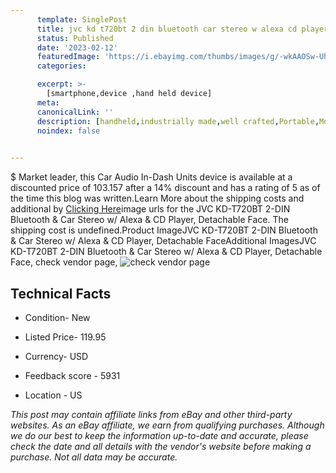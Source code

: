 ```yaml
---
      template: SinglePost
      title: jvc kd t720bt 2 din bluetooth car stereo w alexa cd player detachable face
      status: Published
      date: '2023-02-12'
      featuredImage: 'https://i.ebayimg.com/thumbs/images/g/-wkAAOSw-UhjIg1p/s-l225.jpg'
      categories: 

      excerpt: >-
        [smartphone,device ,hand held device]
      meta:
      canonicalLink: ''
      description: [handheld,industrially made,well crafted,Portable,Mobile,Compact,Convenient,Lightweight,Maneuverable,Man-portable,Miniature,Carriable,Hand-held,Light,Holdable,Transportable,Mobile device,Pocket-sized,On-the-go,Wireless,Cordless,Compact size,Convenient size, smartphone,device ,hand held device]
      noindex: false

        
---
```

$
    Market leader, this Car Audio In-Dash Units device is available at a discounted price of 103.157 after a 14% discount and has a rating of 5 as of the time this blog was written.Learn More about the shipping costs and additional by [Clicking Here](https://www.ebay.com/itm/185580367743?hash=item2b3573af7f%3Ag%3A-wkAAOSw-UhjIg1p&mkevt=1&mkcid=1&mkrid=711-53200-19255-0&campid=%253CePNCampaignId%253E&customid=%253CreferenceId%253E&toolid=10049)image urls for the JVC KD-T720BT 2-DIN Bluetooth & Car Stereo w/ Alexa & CD Player, Detachable Face. The shipping cost is undefined.Product ImageJVC KD-T720BT 2-DIN Bluetooth & Car Stereo w/ Alexa & CD Player, Detachable FaceAdditional ImagesJVC KD-T720BT 2-DIN Bluetooth & Car Stereo w/ Alexa & CD Player, Detachable Face, check vendor page, ![check vendor page](https://origin-galleryplus.ebayimg.com/ws/web/185580367743_2_0_1/225x225.jpg,https://origin-galleryplus.ebayimg.com/ws/web/185580367743_3_0_1/225x225.jpg,https://origin-galleryplus.ebayimg.com/ws/web/185580367743_4_0_1/225x225.jpg,https://origin-galleryplus.ebayimg.com/ws/web/185580367743_5_0_1/225x225.jpg,https://origin-galleryplus.ebayimg.com/ws/web/185580367743_6_0_1/225x225.jpg,https://origin-galleryplus.ebayimg.com/ws/web/185580367743_7_0_1/225x225.jpg,https://origin-galleryplus.ebayimg.com/ws/web/185580367743_8_0_1/225x225.jpg)
    
    

 ## Technical Facts 



     
      

 - Condition- New 


      

 - Listed Price- 119.95 


      

 - Currency- USD 


      

 - Feedback score - 5931 


      

 - Location - US 


      
      

 *_This post may contain affiliate links from eBay and other third-party websites. As an eBay affiliate, we earn from qualifying purchases. Although we do our best to keep the information up-to-date and accurate, please check the date and all details with the vendor's website before making a purchase. Not all data may be accurate._*



    
    
    
    
    